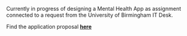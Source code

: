 Currently in progress of designing a Mental Health App as assignment connected to a request from the University of Birmingham IT Desk.

Find the application proposal [**here**](https://github.com/j0ner0n/mobile-scheduling-app)
